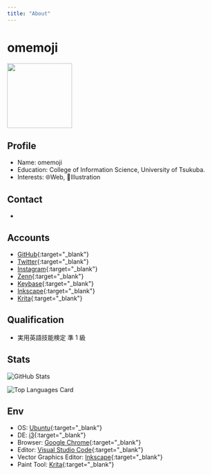 ```yaml
---
title: "About"
---
```


# omemoji

<img src="https://user-images.githubusercontent.com/68148226/209423894-c6b9c9b6-6424-42df-a810-10c07540d673.png" width=150 height="150" />

## Profile

- Name: omemoji
- Education: College of Information Science, University of Tsukuba.
- Interests: 🌐Web, 🎨Illustration

## Contact

- <Contact></Contact>

## Accounts

- [GitHub](https://github.com/omemoji){:target="\_blank"}
- [Twitter](https://twitter.com/omemoji_itf){:target="\_blank"}
- [Instagram](https://instagram.com/omemoji){:target="\_blank"}
- [Zenn](https://zenn.dev/omemoji){:target="\_blank"}
- [Keybase](https://keybase.io/omemoji){:target="\_blank"}
- [Inkscape](https://inkscape.org/~omemoji){:target="\_blank"}
- [Krita](https://krita-artists.org/u/omemoji/summary){:target="\_blank"}

## Qualification

- 実用英語技能検定 準 1 級

## Stats

![GitHub Stats](https://github-readme-stats.vercel.app/api?username=omemoji&show_icons=true)

![Top Languages Card](https://github-readme-stats.vercel.app/api/top-langs/?username=omemoji&layout=compact)

## Env

- OS: [Ubuntu](https://ubuntu.com/){:target="\_blank"}
- DE: [i3](https://i3wm.org){:target="\_blank"}
- Browser: [Google Chrome](https://www.google.com/intl/en_us/chrome/){:target="\_blank"}
- Editor: [Visual Studio Code](https://code.visualstudio.com/){:target="\_blank"}
- Vector Graphics Editor: [Inkscape](https://inkscape.org){:target="\_blank"}
- Paint Tool: [Krita](https://krita.org){:target="\_blank"}
